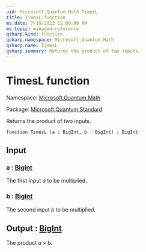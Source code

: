 ```yaml
---
uid: Microsoft.Quantum.Math.TimesL
title: TimesL function
ms.date: 7/19/2022 12:00:00 AM
ms.topic: managed-reference
qsharp.kind: function
qsharp.namespace: Microsoft.Quantum.Math
qsharp.name: TimesL
qsharp.summary: Returns the product of two inputs.
---
```


# TimesL function

Namespace: [Microsoft.Quantum.Math](xref:Microsoft.Quantum.Math)

Package: [Microsoft.Quantum.Standard](https://nuget.org/packages/Microsoft.Quantum.Standard)


Returns the product of two inputs.

```qsharp
function TimesL (a : BigInt, b : BigInt) : BigInt
```


## Input

### a : [BigInt](xref:microsoft.quantum.qsharp.valueliterals#bigint-literals)

The first input $a$ to be multiplied.


### b : [BigInt](xref:microsoft.quantum.qsharp.valueliterals#bigint-literals)

The second input $b$ to be multiplied.



## Output : [BigInt](xref:microsoft.quantum.qsharp.valueliterals#bigint-literals)

The product $a \times b$.